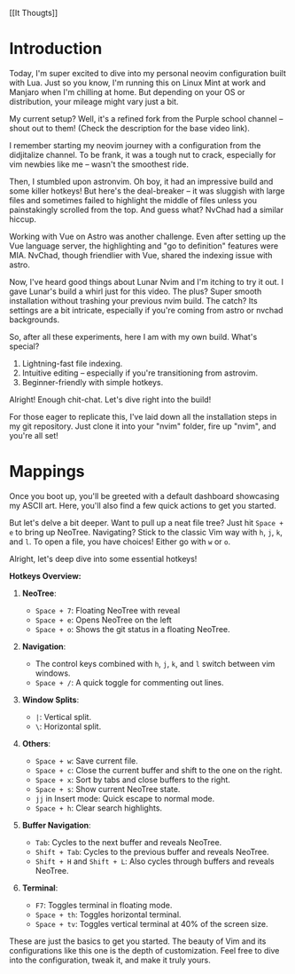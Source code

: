 [[It Thougts]]
# Introduction
Today, I'm super excited to dive into my personal neovim configuration built with Lua. Just so you know, I'm running this on Linux Mint at work and Manjaro when I'm chilling at home. But depending on your OS or distribution, your mileage might vary just a bit.

My current setup? Well, it's a refined fork from the Purple school channel – shout out to them! (Check the description for the base video link).

I remember starting my neovim journey with a configuration from the didjitalize channel. To be frank, it was a tough nut to crack, especially for vim newbies like me – wasn't the smoothest ride.

Then, I stumbled upon astronvim. Oh boy, it had an impressive build and some killer hotkeys! But here's the deal-breaker – it was sluggish with large files and sometimes failed to highlight the middle of files unless you painstakingly scrolled from the top. And guess what? NvChad had a similar hiccup.

Working with Vue on Astro was another challenge. Even after setting up the Vue language server, the highlighting and "go to definition" features were MIA. NvChad, though friendlier with Vue, shared the indexing issue with astro.

Now, I've heard good things about Lunar Nvim and I'm itching to try it out. I gave Lunar's build a whirl just for this video. The plus? Super smooth installation without trashing your previous nvim build. The catch? Its settings are a bit intricate, especially if you're coming from astro or nvchad backgrounds.

So, after all these experiments, here I am with my own build. What's special?

1. Lightning-fast file indexing.
2. Intuitive editing – especially if you're transitioning from astrovim.
3. Beginner-friendly with simple hotkeys.

Alright! Enough chit-chat. Let's dive right into the build!

For those eager to replicate this, I've laid down all the installation steps in my git repository. Just clone it into your "nvim" folder, fire up "nvim", and you're all set!

# Mappings
Once you boot up, you'll be greeted with a default dashboard showcasing my ASCII art. Here, you'll also find a few quick actions to get you started.

But let's delve a bit deeper. Want to pull up a neat file tree? Just hit `Space + e` to bring up NeoTree. Navigating? Stick to the classic Vim way with `h`, `j`, `k`, and `l`. To open a file, you have choices! Either go with `w` or `o`.

Alright, let's deep dive into some essential hotkeys!

**Hotkeys Overview:**

1. **NeoTree**:
    
    - `Space + 7`: Floating NeoTree with reveal
    - `Space + e`: Opens NeoTree on the left
    - `Space + o`: Shows the git status in a floating NeoTree.
2. **Navigation**:
    
    - The control keys combined with `h`, `j`, `k`, and `l` switch between vim windows.
    - `Space + /`: A quick toggle for commenting out lines.
3. **Window Splits**:
    
    - `|`: Vertical split.
    - `\`: Horizontal split.
4. **Others**:
    
    - `Space + w`: Save current file.
    - `Space + c`: Close the current buffer and shift to the one on the right.
    - `Space + x`: Sort by tabs and close buffers to the right.
    - `Space + s`: Show current NeoTree state.
    - `jj` in Insert mode: Quick escape to normal mode.
    - `Space + h`: Clear search highlights.
5. **Buffer Navigation**:
    
    - `Tab`: Cycles to the next buffer and reveals NeoTree.
    - `Shift + Tab`: Cycles to the previous buffer and reveals NeoTree.
    - `Shift + H` and `Shift + L`: Also cycles through buffers and reveals NeoTree.
6. **Terminal**:
    
    - `F7`: Toggles terminal in floating mode.
    - `Space + th`: Toggles horizontal terminal.
    - `Space + tv`: Toggles vertical terminal at 40% of the screen size.

These are just the basics to get you started. The beauty of Vim and its configurations like this one is the depth of customization. Feel free to dive into the configuration, tweak it, and make it truly yours.







